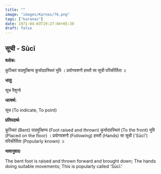 ```yaml
---
title: ""
image: "images/Karnas/76.png"
tags: ["karanas"]
date: 1971-04-03T19:27:04+05:30
draft: false
---
```


## सूची - Sūcī

**श्लोक:**

कुञ्चितं पादमुत्क्षिप्य कुर्यादग्रस्थितं भुवि । प्रयोगवशगौ हस्तौ सा सूची परिकीर्तिता ॥

**धातुः**

सूच पैशुन्ये

**धात्वर्थ:**

सूच (To indicate, To point)

**प्रतिपदार्थः**

कुञ्चितं (Bent) पादमुत्क्षिप्य (Foot raised and thrown) कुर्यादग्रस्थितं (To the front) भुवि (Placed on the floor) । प्रयोगवशगौ (Following) हस्तौ (Hands) सा सूची ('Sūcī') परिकीर्तिता (Popularly known) ॥

**भावानुवादः**

The bent foot is raised and thrown forward and brought down; The hands doing suitable movements; This is popularly called 'Sūcī.'
